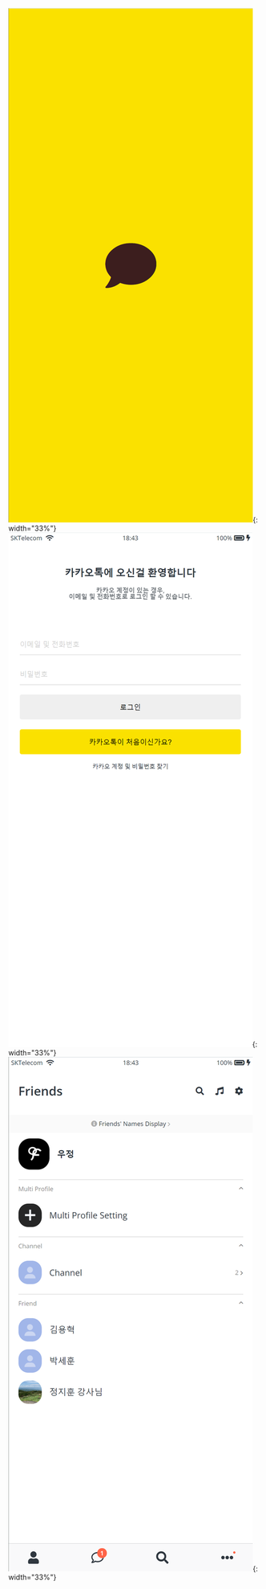 ![](img/capture01.png){: width="33%"}
![](img/capture02.png){: width="33%"}
![](img/capture03.png){: width="33%"}